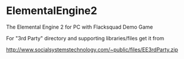 ElementalEngine2
================

The Elemental Engine 2 for PC with Flacksquad Demo Game

For "3rd Party" directory and supporting libraries/files get it from

http://www.socialsystemstechnology.com/~public/files/EE3rdParty.zip
